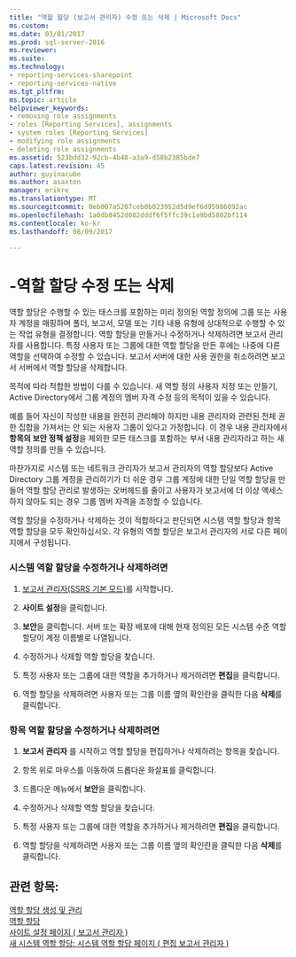 ```yaml
---
title: "역할 할당 (보고서 관리자) 수정 또는 삭제 | Microsoft Docs"
ms.custom: 
ms.date: 03/01/2017
ms.prod: sql-server-2016
ms.reviewer: 
ms.suite: 
ms.technology:
- reporting-services-sharepoint
- reporting-services-native
ms.tgt_pltfrm: 
ms.topic: article
helpviewer_keywords:
- removing role assignments
- roles [Reporting Services], assignments
- system roles [Reporting Services]
- modifying role assignments
- deleting role assignments
ms.assetid: 523bdd32-92cb-4b48-a3a9-d58b2385bde7
caps.latest.revision: 45
author: guyinacube
ms.author: asaxton
manager: erikre
ms.translationtype: MT
ms.sourcegitcommit: 0eb007a5207ceb0b023952d5d9ef6d95986092ac
ms.openlocfilehash: 1a0db8452d082dddf6f5ffc39c1a9bd5802bf114
ms.contentlocale: ko-kr
ms.lasthandoff: 08/09/2017

---
```

# <a name="role-assignments---modify-or-delete"></a>-역할 할당 수정 또는 삭제
  역할 할당은 수행할 수 있는 태스크를 포함하는 미리 정의된 역할 정의에 그룹 또는 사용자 계정을 매핑하며 폴더, 보고서, 모델 또는 기타 내용 유형에 상대적으로 수행할 수 있는 작업 유형을 결정합니다. 역할 할당을 만들거나 수정하거나 삭제하려면 보고서 관리자를 사용합니다. 특정 사용자 또는 그룹에 대한 역할 할당을 만든 후에는 나중에 다른 역할을 선택하여 수정할 수 있습니다. 보고서 서버에 대한 사용 권한을 취소하려면 보고서 서버에서 역할 할당을 삭제합니다.  
  
 목적에 따라 적합한 방법이 다를 수 있습니다. 새 역할 정의 사용자 지정 또는 만들기, Active Directory에서 그룹 계정의 멤버 자격 수정 등의 목적이 있을 수 있습니다.  
  
 예를 들어 자신이 작성한 내용을 완전히 관리해야 하지만 내용 관리자와 관련된 전체 권한 집합을 가져서는 안 되는 사용자 그룹이 있다고 가정합니다. 이 경우 내용 관리자에서 **항목의 보안 정책 설정**을 제외한 모든 태스크를 포함하는 부서 내용 관리자라고 하는 새 역할 정의를 만들 수 있습니다.  
  
 마찬가지로 시스템 또는 네트워크 관리자가 보고서 관리자의 역할 할당보다 Active Directory 그룹 계정을 관리하기가 더 쉬운 경우 그룹 계정에 대한 단일 역할 할당을 만들어 역할 할당 관리로 발생하는 오버헤드를 줄이고 사용자가 보고서에 더 이상 액세스하지 않아도 되는 경우 그룹 멤버 자격을 조정할 수 있습니다.  
  
 역할 할당을 수정하거나 삭제하는 것이 적합하다고 판단되면 시스템 역할 할당과 항목 역할 할당을 모두 확인하십시오. 각 유형의 역할 할당은 보고서 관리자의 서로 다른 페이지에서 구성됩니다.  
  
### <a name="to-modify-or-delete-a-system-role-assignment"></a>시스템 역할 할당을 수정하거나 삭제하려면  
  
1.  [보고서 관리자&#40;SSRS 기본 모드&#41;](http://msdn.microsoft.com/library/80949f9d-58f5-48e3-9342-9e9bf4e57896)를 시작합니다.  
  
2.  **사이트 설정**을 클릭합니다.  
  
3.  **보안**을 클릭합니다. 서버 또는 확장 배포에 대해 현재 정의된 모든 시스템 수준 역할 할당이 계정 이름별로 나열됩니다.  
  
4.  수정하거나 삭제할 역할 할당을 찾습니다.  
  
5.  특정 사용자 또는 그룹에 대한 역할을 추가하거나 제거하려면 **편집**을 클릭합니다.  
  
6.  역할 할당을 삭제하려면 사용자 또는 그룹 이름 옆의 확인란을 클릭한 다음 **삭제**를 클릭합니다.  
  
### <a name="to-modify-or-delete-an-item-role-assignment"></a>항목 역할 할당을 수정하거나 삭제하려면  
  
1.  **보고서 관리자** 를 시작하고 역할 할당을 편집하거나 삭제하려는 항목을 찾습니다.  
  
2.  항목 위로 마우스를 이동하여 드롭다운 화살표를 클릭합니다.  
  
3.  드롭다운 메뉴에서 **보안**을 클릭합니다.  
  
4.  수정하거나 삭제할 역할 할당을 찾습니다.  
  
5.  특정 사용자 또는 그룹에 대한 역할을 추가하거나 제거하려면 **편집**을 클릭합니다.  
  
6.  역할 할당을 삭제하려면 사용자 또는 그룹 이름 옆의 확인란을 클릭한 다음 **삭제**를 클릭합니다.  
  
## <a name="see-also"></a>관련 항목:  
 [역할 할당 생성 및 관리](../../reporting-services/security/create-and-manage-role-assignments.md)   
 [역할 할당](../../reporting-services/security/role-assignments.md)   
 [사이트 설정 페이지 &#40; 보고서 관리자 &#41;](http://msdn.microsoft.com/library/4d67a01c-eae4-49ba-a6e8-8e983c0248f5)   
 [새 시스템 역할 할당: 시스템 역할 할당 페이지 &#40; 편집 보고서 관리자 &#41;](http://msdn.microsoft.com/library/62a22ab9-1eb4-4ce5-8dd7-06b5ed2d9a2a)  
  
  
